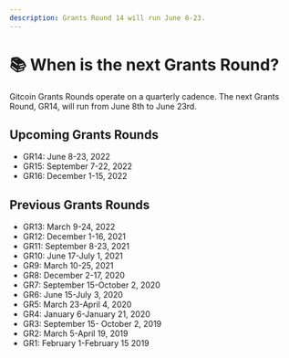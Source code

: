 ```yaml
---
description: Grants Round 14 will run June 8-23.
---
```


# 📚 When is the next Grants Round?

Gitcoin Grants Rounds operate on a quarterly cadence. The next Grants Round, GR14, will run from June 8th to June 23rd.&#x20;

## Upcoming Grants Rounds

* GR14: June 8-23, 2022
* GR15: September 7-22, 2022
* GR16: December 1-15, 2022

## Previous Grants Rounds

* GR13: March 9-24, 2022
* GR12: December 1-16, 2021
* GR11: September 8-23, 2021
* GR10: June 17-July 1, 2021
* GR9: March 10-25, 2021
* GR8: December 2-17, 2020
* GR7: September 15-October 2, 2020
* GR6: June 15-July 3, 2020
* GR5: March 23-April 4, 2020
* GR4: January 6-January 21, 2020
* GR3: September 15- October 2, 2019
* GR2: March 5-April 19, 2019
* GR1: February 1-February 15 2019
